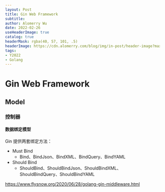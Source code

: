 ```yaml
---
layout: Post
title: Gin Web Framework
subtitle:
author: Alomerry Wu
date: 2022-02-26
useHeaderImage: true
catalog: true
headerMask: rgba(40, 57, 101, .5)
headerImage: https://cdn.alomerry.com/blog/img/in-post/header-image?max=59
tags:
- Y2022
- Golang
---
```


# Gin Web Framework

## Model

### 控制器

#### 数据绑定模型

Gin 提供两套绑定方法：

- Must Bind
  - Bind、BindJson、BindXML、BindQuery、BindYAML
- Should Bind
  - ShouldBind、ShouldBindJson、ShouldBindXML、ShouldBindQuery、ShouldBindYAML


https://www.flysnow.org/2020/06/28/golang-gin-middleware.html

